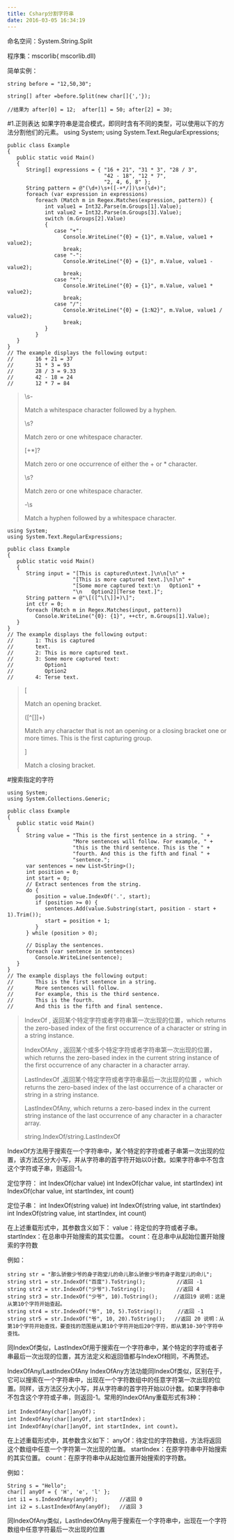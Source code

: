 ```yaml
---
title: Csharp分割字符串
date: 2016-03-05 16:34:19
---
```

命名空间：System.String.Split

程序集：mscorlib( mscorlib.dll)

 

简单实例：

	string before = "12,50,30";

	string[] after =before.Split(new char[]{','}); 

	//结果为 after[0] = 12;  after[1] = 50; after[2] = 30;

#1.正则表达
如果字符串是混合模式，即同时含有不同的类型，可以使用以下的方法分割他们的元素。
	using System;
	using System.Text.RegularExpressions;
	
	public class Example
	{
	   public static void Main()
	   {
	      String[] expressions = { "16 + 21", "31 * 3", "28 / 3",
	                               "42 - 18", "12 * 7",
	                               "2, 4, 6, 8" };
	      String pattern = @"(\d+)\s+([-+*/])\s+(\d+)";
	      foreach (var expression in expressions)
	         foreach (Match m in Regex.Matches(expression, pattern)) {
	            int value1 = Int32.Parse(m.Groups[1].Value);
	            int value2 = Int32.Parse(m.Groups[3].Value);
	            switch (m.Groups[2].Value)
	            {
	               case "+":
	                  Console.WriteLine("{0} = {1}", m.Value, value1 + value2);
	                  break;
	               case "-":
	                  Console.WriteLine("{0} = {1}", m.Value, value1 - value2);
	                  break;
	               case "*":
	                  Console.WriteLine("{0} = {1}", m.Value, value1 * value2);
	                  break;
	               case "/":
	                  Console.WriteLine("{0} = {1:N2}", m.Value, value1 / value2);
	                  break;
	            }
	         }
	   }
	}
	// The example displays the following output:
	//       16 + 21 = 37
	//       31 * 3 = 93
	//       28 / 3 = 9.33
	//       42 - 18 = 24
	//       12 * 7 = 84

> \s-
> 
> Match a whitespace character followed by a hyphen.
> 
> \s?
> 
> Match zero or one whitespace character.
> 
> [+*]?
> 
> Match zero or one occurrence of either the + or * character.
> 
> \s?
> 
> Match zero or one whitespace character.
> 
> -\s
> 
> Match a hyphen followed by a whitespace character.

	using System;
	using System.Text.RegularExpressions;
	
	public class Example
	{
	   public static void Main()
	   {
	      String input = "[This is captured\ntext.]\n\n[\n" +
	                     "[This is more captured text.]\n]\n" +
	                     "[Some more captured text:\n   Option1" +
	                     "\n   Option2][Terse text.]";
	      String pattern = @"\[([^\[\]]+)\]";
	      int ctr = 0;
	      foreach (Match m in Regex.Matches(input, pattern))
	         Console.WriteLine("{0}: {1}", ++ctr, m.Groups[1].Value);
	   }
	}
	// The example displays the following output:
	//       1: This is captured
	//       text.
	//       2: This is more captured text.
	//       3: Some more captured text:
	//          Option1
	//          Option2
	//       4: Terse text.

> \[
> 
> Match an opening bracket.
> 
> ([^\[\]]+)
> 
> Match any character that is not an opening or a closing bracket one or more times. This is the first capturing group.
> 
> \]
> 
> Match a closing bracket.

#搜索指定的字符

	using System;
	using System.Collections.Generic;
	
	public class Example
	{
	   public static void Main()
	   {
	      String value = "This is the first sentence in a string. " +
	                     "More sentences will follow. For example, " +
	                     "this is the third sentence. This is the " +
	                     "fourth. And this is the fifth and final " +
	                     "sentence.";
	      var sentences = new List<String>();
	      int position = 0;
	      int start = 0;
	      // Extract sentences from the string.
	      do {
	         position = value.IndexOf('.', start);
	         if (position >= 0) {
	            sentences.Add(value.Substring(start, position - start + 1).Trim());
	            start = position + 1;
	         }
	      } while (position > 0);
	
	      // Display the sentences.
	      foreach (var sentence in sentences)
	         Console.WriteLine(sentence);
	   }
	}
	// The example displays the following output:
	//       This is the first sentence in a string.
	//       More sentences will follow.
	//       For example, this is the third sentence.
	//       This is the fourth.
	//       And this is the fifth and final sentence.

> IndexOf , 返回某个特定字符或者字符串第一次出现的位置，which returns the zero-based index of the first occurrence of a character or string in a string instance.
> 
> IndexOfAny , 返回某个或多个特定字符或者字符串第一次出现的位置，which returns the zero-based index in the current string instance of the first occurrence of any character in a character array.
> 
> LastIndexOf ,返回某个特定字符或者字符串最后一次出现的位置 ，which returns the zero-based index of the last occurrence of a character or string in a string instance.
> 
> LastIndexOfAny, which returns a zero-based index in the current string instance of the last occurrence of any character in a character array.
> 
> string.IndexOf/string.LastIndexOf

IndexOf方法用于搜索在一个字符串中，某个特定的字符或者子串第一次出现的位置，该方法区分大小写，并从字符串的首字符开始以0计数。如果字符串中不包含这个字符或子串，则返回-1。

定位字符：
	int IndexOf(char value)
	int IndexOf(char value, int startIndex)
	int IndexOf(char value, int startIndex, int count)

定位子串：
	int IndexOf(string value)
	int IndexOf(string value, int startIndex)
	int IndexOf(string value, int startIndex, int count)

在上述重载形式中，其参数含义如下：
value：待定位的字符或者子串。
startIndex：在总串中开始搜索的其实位置。
count：在总串中从起始位置开始搜索的字符数

例如：

	string str = "那么骄傲少爷的身子跑堂儿的命儿那么骄傲少爷的身子跑堂儿的命儿";
	string str1 = str.IndexOf("百度").ToString();          //返回 -1
	string str2 = str.IndexOf("少爷").ToString();          //返回 4
	string str3 = str.IndexOf("少爷", 10).ToString();     //返回19 说明：这是从第10个字符开始查起。
	string str4 = str.IndexOf("爷", 10, 5).ToString();     //返回 -1
	string str5 = str.IndexOf("爷", 10, 20).ToString();   //返回 20 说明：从第10个字符开始查找，要查找的范围是从第10个字符开始后20个字符，即从第10-30个字符中查找。

同IndexOf类似，LastIndexOf用于搜索在一个字符串中，某个特定的字符或者子串最后一次出现的位置，其方法定义和返回值都与IndexOf相同，不再赘述。

IndexOfAny/LastIndexOfAny
IndexOfAny方法功能同IndexOf类似，区别在于，它可以搜索在一个字符串中，出现在一个字符数组中的任意字符第一次出现的位置。同样，该方法区分大小写，并从字符串的首字符开始以0计数。如果字符串中不包含这个字符或子串，则返回-1。常用的IndexOfAny重载形式有3种：

	int IndexOfAny(char[]anyOf)；
	int IndexOfAny(char[]anyOf, int startIndex)；
	int IndexOfAny(char[]anyOf, int startIndex, int count)。
在上述重载形式中，其参数含义如下：
anyOf：待定位的字符数组，方法将返回这个数组中任意一个字符第一次出现的位置。
startIndex：在原字符串中开始搜索的其实位置。
count：在原字符串中从起始位置开始搜索的字符数。

例如：

	String s = "Hello";
	char[] anyOf = { 'H', 'e', 'l' };
	int i1 = s.IndexOfAny(anyOf);       //返回 0
	int i2 = s.LastIndexOfAny(anyOf);   //返回 3

同IndexOfAny类似，LastIndexOfAny用于搜索在一个字符串中，出现在一个字符数组中任意字符最后一次出现的位置